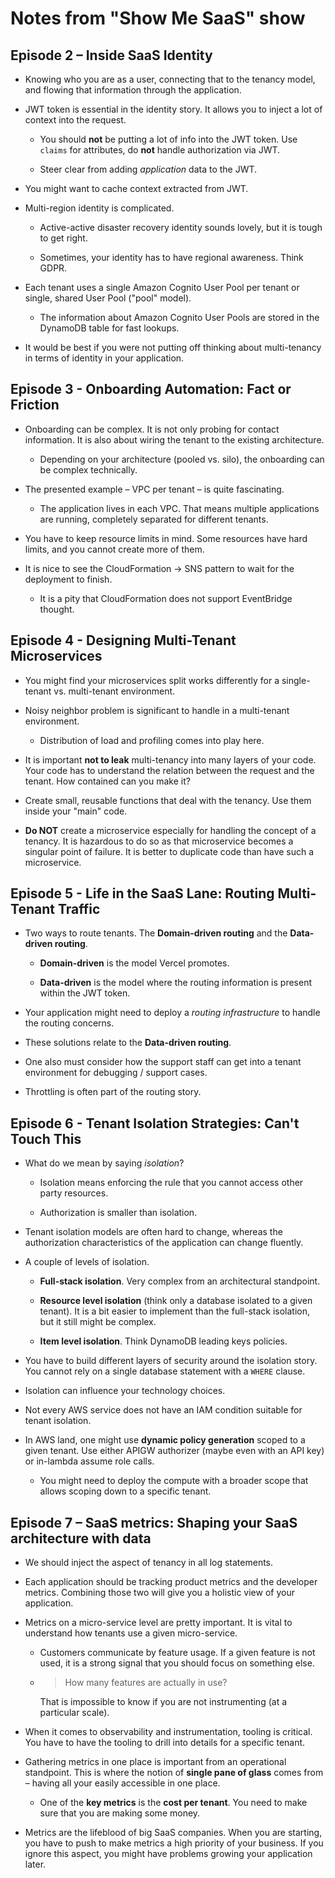 # Notes from "Show Me SaaS" show

## Episode 2 – Inside SaaS Identity

- Knowing who you are as a user, connecting that to the tenancy model, and flowing that information through the application.

- JWT token is essential in the identity story. It allows you to inject a lot of context into the request.

  - You should **not** be putting a lot of info into the JWT token. Use `claims` for attributes, do **not** handle authorization via JWT.

  - Steer clear from adding _application_ data to the JWT.

- You might want to cache context extracted from JWT.

- Multi-region identity is complicated.

  - Active-active disaster recovery identity sounds lovely, but it is tough to get right.

  - Sometimes, your identity has to have regional awareness. Think GDPR.

- Each tenant uses a single Amazon Cognito User Pool per tenant or single, shared User Pool ("pool" model).

  - The information about Amazon Cognito User Pools are stored in the DynamoDB table for fast lookups.

- It would be best if you were not putting off thinking about multi-tenancy in terms of identity in your application.

## Episode 3 - Onboarding Automation: Fact or Friction

- Onboarding can be complex. It is not only probing for contact information. It is also about wiring the tenant to the existing architecture.

  - Depending on your architecture (pooled vs. silo), the onboarding can be complex technically.

- The presented example – VPC per tenant – is quite fascinating.

  - The application lives in each VPC. That means multiple applications are running, completely separated for different tenants.

- You have to keep resource limits in mind. Some resources have hard limits, and you cannot create more of them.

- It is nice to see the CloudFormation -> SNS pattern to wait for the deployment to finish.

  - It is a pity that CloudFormation does not support EventBridge thought.

## Episode 4 - Designing Multi-Tenant Microservices

- You might find your microservices split works differently for a single-tenant vs. multi-tenant environment.

- Noisy neighbor problem is significant to handle in a multi-tenant environment.

  - Distribution of load and profiling comes into play here.

- It is important **not to leak** multi-tenancy into many layers of your code. Your code has to understand the relation between the request and the tenant. How contained can you make it?

- Create small, reusable functions that deal with the tenancy. Use them inside your "main" code.

- **Do NOT** create a microservice especially for handling the concept of a tenancy. It is hazardous to do so as that microservice becomes a singular point of failure. It is better to duplicate code than have such a microservice.

## Episode 5 - Life in the SaaS Lane: Routing Multi-Tenant Traffic

- Two ways to route tenants. The **Domain-driven routing** and the **Data-driven routing**.

  - **Domain-driven** is the model Vercel promotes.

  - **Data-driven** is the model where the routing information is present within the JWT token.

- Your application might need to deploy a _routing infrastructure_ to handle the routing concerns.

- These solutions relate to the **Data-driven routing**.

- One also must consider how the support staff can get into a tenant environment for debugging / support cases.

- Throttling is often part of the routing story.

## Episode 6 - Tenant Isolation Strategies: Can't Touch This

- What do we mean by saying _isolation_?

  - Isolation means enforcing the rule that you cannot access other party resources.

  - Authorization is smaller than isolation.

- Tenant isolation models are often hard to change, whereas the authorization characteristics of the application can change fluently.

- A couple of levels of isolation.

  - **Full-stack isolation**. Very complex from an architectural standpoint.

  - **Resource level isolation** (think only a database isolated to a given tenant). It is a bit easier to implement than the full-stack isolation, but it still might be complex.

  - **Item level isolation**. Think DynamoDB leading keys policies.

- You have to build different layers of security around the isolation story. You cannot rely on a single database statement with a `WHERE` clause.

- Isolation can influence your technology choices.

- Not every AWS service does not have an IAM condition suitable for tenant isolation.

- In AWS land, one might use **dynamic policy generation** scoped to a given tenant. Use either APIGW authorizer (maybe even with an API key) or in-lambda assume role calls.

  - You might need to deploy the compute with a broader scope that allows scoping down to a specific tenant.

## Episode 7 – SaaS metrics: Shaping your SaaS architecture with data

- We should inject the aspect of tenancy in all log statements.

- Each application should be tracking product metrics and the developer metrics. Combining those two will give you a holistic view of your application.

- Metrics on a micro-service level are pretty important. It is vital to understand how tenants use a given micro-service.

  - Customers communicate by feature usage. If a given feature is not used, it is a strong signal that you should focus on something else.

  - > How many features are actually in use?

    That is impossible to know if you are not instrumenting (at a particular scale).

- When it comes to observability and instrumentation, tooling is critical. You have to have the tooling to drill into details for a specific tenant.

- Gathering metrics in one place is important from an operational standpoint. This is where the notion of **single pane of glass** comes from – having all your easily accessible in one place.

  - One of the **key metrics** is the **cost per tenant**. You need to make sure that you are making some money.

- Metrics are the lifeblood of big SaaS companies. When you are starting, you have to push to make metrics a high priority of your business. If you ignore this aspect, you might have problems growing your application later.
